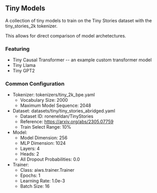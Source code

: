 ## Tiny Models

A collection of tiny models to train on the Tiny Stories dataset with the tiny_stories_2k tokenizer.

This allows for direct comparison of model archetectures.

### Featuring
- Tiny Causal Transformer -- an example custom transformer model
- Tiny Llama
- Tiny GPT2

### Common Configuration
- Tokenizer: tokenizers/tiny_2k_bpe.yaml
    - Vocabulary Size: 2000
    - Maximum Model Sequence: 2048
- Dataset: datasets/tiny/tiny_stories_abridged.yaml
    - Dataset ID: roneneldan/TinyStories
    - Reference: https://arxiv.org/abs/2305.07759
    - Train Select Range: 10% 
- Model:
    - Model Dimension: 256
    - MLP Dimension: 1024
    - Layers: 4
    - Heads: 2
    - All Dropout Probabilities: 0.0
- Trainer:
    - Class: aiws.trainer.Trainer
    - Epochs: 1
    - Learning Rate: 1.0e-3
    - Batch Size: 16